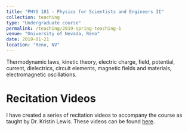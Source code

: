 ```yaml
---
title: "PHYS 181 - Physics for Scientists and Engineers II"
collection: teaching
type: "Undergraduate course"
permalink: /teaching/2019-spring-teaching-1
venue: "University of Nevada, Reno"
date: 2019-01-21
location: "Reno, NV"
---
```


Thermodynamic laws, kinetic theory, electric charge, field, potential, current, dielectrics, circuit elements, magnetic fields and materials, electromagnetic oscillations.

Recitation Videos
======
I have created a series of recitation videos to accompany the course as taught by Dr. Kristin Lewis. These videos can be found [here](https://www.youtube.com/channel/UCIcA-7xWHtvpt3D8w2Z7-Qg).